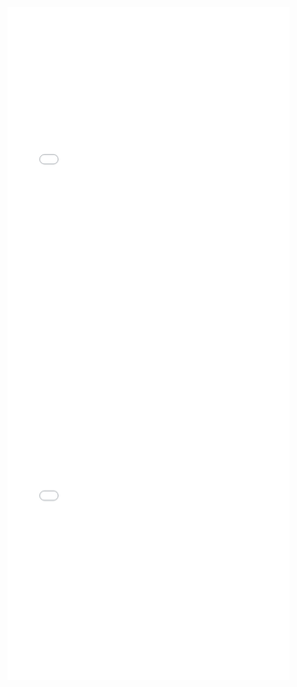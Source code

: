 <iframe id="igraph" scrolling="no" style="border:none;" seamless="seamless" src="gantt/D145ecossaise07.html" height="600" width="100%"></iframe>
<iframe id="igraph" scrolling="no" style="border:none;" seamless="seamless" src="gantt/D365walzer02.html" height="600" width="100%"></iframe>